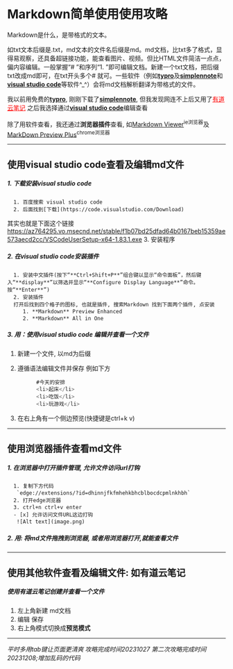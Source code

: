 # Markdown简单使用使用攻略

   Markdown是什么，是带格式的文本。
   
   如txt文本后缀是.txt，md文本的文件名后缀是md。md文档，比txt多了格式，显得易观察，还具备超链接功能，能查看图片、视频。但比HTML文件简洁一点点，偏内容编辑。一般掌握“# ”和序列“1. ”即可编辑文档。新建一个txt文档，把后缀txt改成md即可，在txt开头多个# 就可。一些软件（例如[**typro**](https://typoraio.cn)及[**simplennote**](https://apps.microsoft.com/detail/9NXQQ40LDW3X?hl=en-us&gl=US)和[**visual studio code**](https://visualstudio.microsoft.com/zh-hans/free-developer-offers/)等软件^_^）会将md文档解析翻译为带格式的文件。
   
   我以前用免费的[**typro**](https://typoraio.cn), 刚刚下载了[**simplennote**](https://apps.microsoft.com/detail/9NXQQ40LDW3X?hl=en-us&gl=US), 但我发现网连不上后又用了<a href =https://note.youdao.com style="color:red">有道云笔记</a> 之后我选择通过[**visual studio code**](https://visualstudio.microsoft.com/zh-hans/free-developer-offers/)编辑查看
   
   除了用软件查看，我还通过**浏览器插件**查看, 如[Markdown Viewer](https://chrome.google.com/webstore/detail/markdown-viewer/ckkdlimhmcjmikdlpkmbgfkaikojcbjk)<sup>ie浏览器</sup>及[MarkDown Preview Plus](https://chrome.google.com/webstore/detail/markdown-preview-plus/febilkbfcbhebfnokafefeacimjdckgl?utm_source=ext_sidebar&hl=zh-CN)<sup>chrome浏览器</sup>


------------------------
## 使用visual studio code查看及编辑md文件
   ##### 1. 下载安装visual studio code
      1. 百度搜索 visual studio code
      2. 后面找到[下载](https://code.visualstudio.com/Download)
   其实也就是下面这个链接
   https://az764295.vo.msecnd.net/stable/f1b07bd25dfad64b0167beb15359ae573aecd2cc/VSCodeUserSetup-x64-1.83.1.exe
      3. 安装程序
   ##### 2. 在visual studio code安装插件
      1. 安装中文插件(按下“**Ctrl+Shift+P**”组合键以显示“命令面板”，然后键入“**display**”以筛选并显示“**Configure Display Language**”命令。按“**Enter**”)
      2. 安装插件
      打开后找到四个格子的图标, 也就是插件, 搜索Markdown 找到下面两个插件, 点安装
         1. **Markdown** Preview Enhanced
         2. **Markdown** All in One
      
   ##### 3. 用：使用visual studio code 编辑并查看一个文件
   
   1. 新建一个文件, 以md为后缀
   2. 遵循语法编辑文件并保存
      例如下方
      ```javascript copy
            #今天的安排
            <li>起床</li>
            <li>吃饭</li>
            <li>玩游戏</li>
       ```
   
   4. 在右上角有一个侧边预览(快捷键是ctrl+k v)

------------------------------

## 使用浏览器插件查看md文件
   ##### 1. 在浏览器中打开插件管理, 允许文件访问url打钩
      1. 复制下方代码
       `edge://extensions/?id=dhinnjfkfmhehkbhcblbocdcpmlnkhbh`
      2. 打开edge浏览器
      3. ctrl+n ctrl+v enter
      - [x] 允许访问文件URL这边打钩
       ![Alt text](image.png)
   ##### 2. 用: 将md文件拖拽到浏览器, 或者用浏览器打开,就能查看文件

------------

## 使用其他软件查看及编辑文件: 如有道云笔记
   ##### 使用有道云笔记创建并查看一个文件
   1. 左上角新建 md文档
   2. 编辑 保存
   3. 右上角模式切换成**预览模式**


----------------
*平时多用tab键让页面更清爽*
*攻略完成时间20231027*
*第二次攻略完成时间20231208;增加乱码的代码*
<!-- <meta charset="UTF-8" -->
